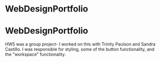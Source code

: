 # WebDesignPortfolio
# WebDesignPortfolio

HW5 was a group project- I worked on this with Trinity Paulson and Sandra Castillo. I was responsible for styling, some of the button functionality, and the "workspace" functionality.

